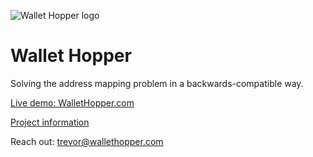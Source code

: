 ![Wallet Hopper logo](https://wallethopper.com/medium-logo.png)

# Wallet Hopper

Solving the address mapping problem in a backwards-compatible way.

[Live demo: WalletHopper.com](https://wallethopper.com/)

[Project information](https://madriver.notion.site/Wallet-Hopper-92811390ee304a18a10924ffb8458fbe?pvs=4)

Reach out: trevor@wallethopper.com
